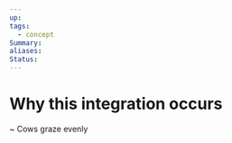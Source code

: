 ```yaml
---
up: 
tags:
  - concept
Summary: 
aliases: 
Status:
---
```

# Why this integration occurs
~
Cows graze evenly
<!--SR:!2025-03-14,4,270-->